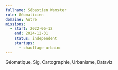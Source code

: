 ```yaml
---
fullname: Sébastien Wamster
role: Géomaticien
domaine: Autre
missions:
  - start: 2022-06-12
    end: 2024-12-31
    status: independent
    startups:
      - chauffage-urbain
---
```

Géomatique, Sig, Cartographie, Urbanisme, Dataviz